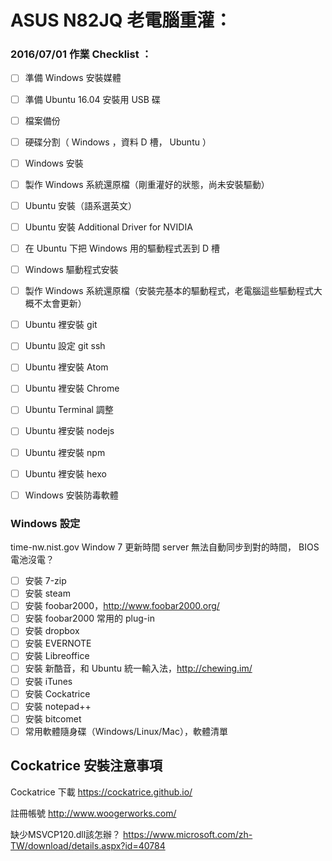 # ASUS N82JQ 老電腦重灌：

### 2016/07/01 作業 Checklist ：

- [ ] 準備 Windows 安裝媒體
- [ ] 準備 Ubuntu 16.04 安裝用 USB 碟
- [ ] 檔案備份
- [ ] 硬碟分割（ Windows ，資料 D 槽， Ubuntu ）
- [ ] Windows 安裝
- [ ] 製作 Windows 系統還原檔（剛重灌好的狀態，尚未安裝驅動）
- [ ] Ubuntu 安裝（語系選英文）
- [ ] Ubuntu 安裝 Additional Driver for NVIDIA
- [ ] 在 Ubuntu 下把 Windows 用的驅動程式丟到 D 槽
- [ ] Windows 驅動程式安裝
- [ ] 製作 Windows 系統還原檔（安裝完基本的驅動程式，老電腦這些驅動程式大概不太會更新）
- [ ] Ubuntu 裡安裝 git
- [ ] Ubuntu 設定 git ssh
- [ ] Ubuntu 裡安裝 Atom
- [ ] Ubuntu 裡安裝 Chrome
- [ ] Ubuntu Terminal 調整
- [ ] Ubuntu 裡安裝 nodejs
- [ ] Ubuntu 裡安裝 npm
- [ ] Ubuntu 裡安裝 hexo
- [ ] Windows 安裝防毒軟體


### Windows 設定

time-nw.nist.gov
Window 7 更新時間 server
無法自動同步到對的時間， BIOS 電池沒電？

- [ ] 安裝 7-zip
- [ ] 安裝 steam
- [ ] 安裝 foobar2000，http://www.foobar2000.org/
- [ ] 安裝 foobar2000 常用的 plug-in
- [ ] 安裝 dropbox
- [ ] 安裝 EVERNOTE
- [ ] 安裝 Libreoffice
- [ ] 安裝 新酷音，和 Ubuntu 統一輸入法，http://chewing.im/
- [ ] 安裝 iTunes
- [ ] 安裝 Cockatrice
- [ ] 安裝 notepad++
- [ ] 安裝 bitcomet
- [ ] 常用軟體隨身碟（Windows/Linux/Mac），軟體清單

## Cockatrice 安裝注意事項

Cockatrice 下載
https://cockatrice.github.io/

註冊帳號
http://www.woogerworks.com/

缺少MSVCP120.dll該怎辦？
https://www.microsoft.com/zh-TW/download/details.aspx?id=40784
